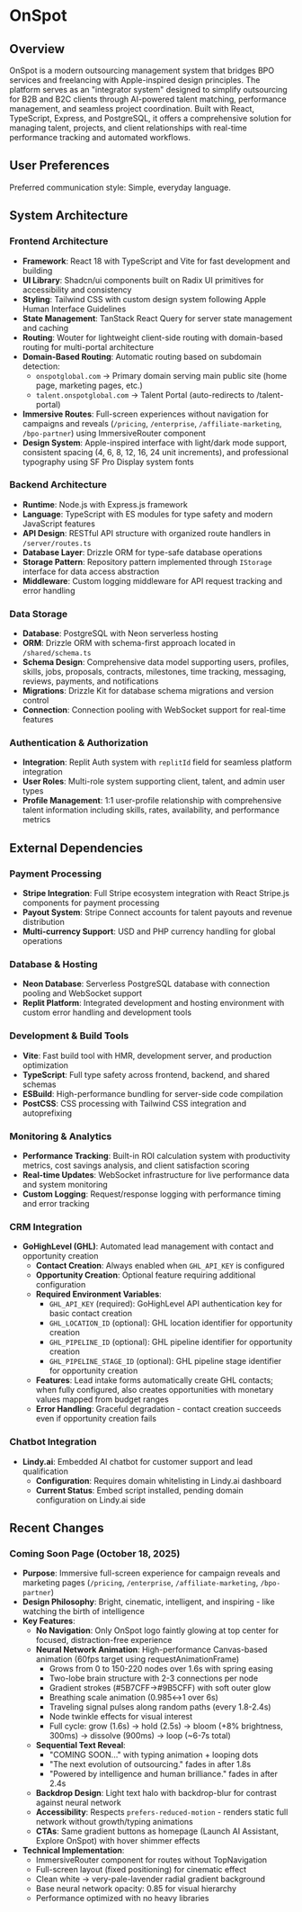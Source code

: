 # OnSpot

## Overview

OnSpot is a modern outsourcing management system that bridges BPO services and freelancing with Apple-inspired design principles. The platform serves as an "integrator system" designed to simplify outsourcing for B2B and B2C clients through AI-powered talent matching, performance management, and seamless project coordination. Built with React, TypeScript, Express, and PostgreSQL, it offers a comprehensive solution for managing talent, projects, and client relationships with real-time performance tracking and automated workflows.

## User Preferences

Preferred communication style: Simple, everyday language.

## System Architecture

### Frontend Architecture
- **Framework**: React 18 with TypeScript and Vite for fast development and building
- **UI Library**: Shadcn/ui components built on Radix UI primitives for accessibility and consistency
- **Styling**: Tailwind CSS with custom design system following Apple Human Interface Guidelines
- **State Management**: TanStack React Query for server state management and caching
- **Routing**: Wouter for lightweight client-side routing with domain-based routing for multi-portal architecture
- **Domain-Based Routing**: Automatic routing based on subdomain detection:
  - `onspotglobal.com` → Primary domain serving main public site (home page, marketing pages, etc.)
  - `talent.onspotglobal.com` → Talent Portal (auto-redirects to /talent-portal)
- **Immersive Routes**: Full-screen experiences without navigation for campaigns and reveals (`/pricing`, `/enterprise`, `/affiliate-marketing`, `/bpo-partner`) using ImmersiveRouter component
- **Design System**: Apple-inspired interface with light/dark mode support, consistent spacing (4, 6, 8, 12, 16, 24 unit increments), and professional typography using SF Pro Display system fonts

### Backend Architecture
- **Runtime**: Node.js with Express.js framework
- **Language**: TypeScript with ES modules for type safety and modern JavaScript features
- **API Design**: RESTful API structure with organized route handlers in `/server/routes.ts`
- **Database Layer**: Drizzle ORM for type-safe database operations
- **Storage Pattern**: Repository pattern implemented through `IStorage` interface for data access abstraction
- **Middleware**: Custom logging middleware for API request tracking and error handling

### Data Storage
- **Database**: PostgreSQL with Neon serverless hosting
- **ORM**: Drizzle ORM with schema-first approach located in `/shared/schema.ts`
- **Schema Design**: Comprehensive data model supporting users, profiles, skills, jobs, proposals, contracts, milestones, time tracking, messaging, reviews, payments, and notifications
- **Migrations**: Drizzle Kit for database schema migrations and version control
- **Connection**: Connection pooling with WebSocket support for real-time features

### Authentication & Authorization
- **Integration**: Replit Auth system with `replitId` field for seamless platform integration
- **User Roles**: Multi-role system supporting client, talent, and admin user types
- **Profile Management**: 1:1 user-profile relationship with comprehensive talent information including skills, rates, availability, and performance metrics

## External Dependencies

### Payment Processing
- **Stripe Integration**: Full Stripe ecosystem integration with React Stripe.js components for payment processing
- **Payout System**: Stripe Connect accounts for talent payouts and revenue distribution
- **Multi-currency Support**: USD and PHP currency handling for global operations

### Database & Hosting
- **Neon Database**: Serverless PostgreSQL database with connection pooling and WebSocket support
- **Replit Platform**: Integrated development and hosting environment with custom error handling and development tools

### Development & Build Tools
- **Vite**: Fast build tool with HMR, development server, and production optimization
- **TypeScript**: Full type safety across frontend, backend, and shared schemas
- **ESBuild**: High-performance bundling for server-side code compilation
- **PostCSS**: CSS processing with Tailwind CSS integration and autoprefixing

### Monitoring & Analytics
- **Performance Tracking**: Built-in ROI calculation system with productivity metrics, cost savings analysis, and client satisfaction scoring
- **Real-time Updates**: WebSocket infrastructure for live performance data and system monitoring
- **Custom Logging**: Request/response logging with performance timing and error tracking

### CRM Integration
- **GoHighLevel (GHL)**: Automated lead management with contact and opportunity creation
  - **Contact Creation**: Always enabled when `GHL_API_KEY` is configured
  - **Opportunity Creation**: Optional feature requiring additional configuration
  - **Required Environment Variables**:
    - `GHL_API_KEY` (required): GoHighLevel API authentication key for basic contact creation
    - `GHL_LOCATION_ID` (optional): GHL location identifier for opportunity creation
    - `GHL_PIPELINE_ID` (optional): GHL pipeline identifier for opportunity creation
    - `GHL_PIPELINE_STAGE_ID` (optional): GHL pipeline stage identifier for opportunity creation
  - **Features**: Lead intake forms automatically create GHL contacts; when fully configured, also creates opportunities with monetary values mapped from budget ranges
  - **Error Handling**: Graceful degradation - contact creation succeeds even if opportunity creation fails

### Chatbot Integration
- **Lindy.ai**: Embedded AI chatbot for customer support and lead qualification
  - **Configuration**: Requires domain whitelisting in Lindy.ai dashboard
  - **Current Status**: Embed script installed, pending domain configuration on Lindy.ai side

## Recent Changes

### Coming Soon Page (October 18, 2025)
- **Purpose**: Immersive full-screen experience for campaign reveals and marketing pages (`/pricing`, `/enterprise`, `/affiliate-marketing`, `/bpo-partner`)
- **Design Philosophy**: Bright, cinematic, intelligent, and inspiring - like watching the birth of intelligence
- **Key Features**:
  - **No Navigation**: Only OnSpot logo faintly glowing at top center for focused, distraction-free experience
  - **Neural Network Animation**: High-performance Canvas-based animation (60fps target using requestAnimationFrame)
    - Grows from 0 to 150-220 nodes over 1.6s with spring easing
    - Two-lobe brain structure with 2-3 connections per node
    - Gradient strokes (#5B7CFF→#9B5CFF) with soft outer glow
    - Breathing scale animation (0.985↔1 over 6s)
    - Traveling signal pulses along random paths (every 1.8-2.4s)
    - Node twinkle effects for visual interest
    - Full cycle: grow (1.6s) → hold (2.5s) → bloom (+8% brightness, 300ms) → dissolve (900ms) → loop (~6-7s total)
  - **Sequential Text Reveal**:
    - "COMING SOON..." with typing animation + looping dots
    - "The next evolution of outsourcing." fades in after 1.8s
    - "Powered by intelligence and human brilliance." fades in after 2.4s
  - **Backdrop Design**: Light text halo with backdrop-blur for contrast against neural network
  - **Accessibility**: Respects `prefers-reduced-motion` - renders static full network without growth/typing animations
  - **CTAs**: Same gradient buttons as homepage (Launch AI Assistant, Explore OnSpot) with hover shimmer effects
- **Technical Implementation**:
  - ImmersiveRouter component for routes without TopNavigation
  - Full-screen layout (fixed positioning) for cinematic effect
  - Clean white → very-pale-lavender radial gradient background
  - Base neural network opacity: 0.85 for visual hierarchy
  - Performance optimized with no heavy libraries